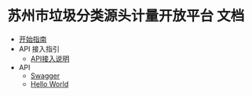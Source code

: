 # 苏州市垃圾分类源头计量开放平台 文档

- [开始指南](/GetStart)
- API 接入指引
    - [API接入说明](/Api_GetStart)
- API
    - [Swagger](/API/Swagger)
    - [Hello World](/API/Hello)